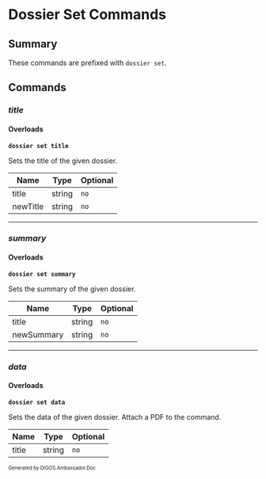 ﻿Dossier Set Commands
====================
## Summary
These commands are prefixed with `dossier set`.

## Commands
### *title*
#### Overloads
**`dossier set title`**

Sets the title of the given dossier.

| Name | Type | Optional |
| --- | --- | --- |
| title | string | `no` |
| newTitle | string | `no` |

---

### *summary*
#### Overloads
**`dossier set summary`**

Sets the summary of the given dossier.

| Name | Type | Optional |
| --- | --- | --- |
| title | string | `no` |
| newSummary | string | `no` |

---

### *data*
#### Overloads
**`dossier set data`**

Sets the data of the given dossier. Attach a PDF to the command.

| Name | Type | Optional |
| --- | --- | --- |
| title | string | `no` |

<sub><sup>Generated by DIGOS.Ambassador.Doc</sup></sub>